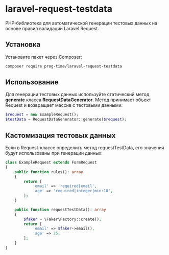 # laravel-request-testdata
PHP-библиотека для автоматической генерации тестовых данных на основе правил валидации Laravel Request.

## Установка
Установите пакет через Composer:
```bash
composer require prog-time/laravel-request-testdata
```

## Использование
Для генерации тестовых данных используйте статический метод **generate** класса **RequestDataGenerator**. Метод принимает объект Request и возвращает массив с тестовыми данными:

```php
$request = new ExampleRequest();
$testData = RequestDataGenerator::generate($request);
```

## Кастомизация тестовых данных
Если в Request-классе определить метод requestTestData, его значения будут использованы при генерации данных:

```php
class ExampleRequest extends FormRequest
{
    public function rules(): array
    {
        return [
            'email' => 'required|email',
            'age' => 'required|integer|min:18',
        ];
    }

    public function requestTestData(): array
    {
        $faker = \Faker\Factory::create();
        return [
            'email' => $faker->email(),
            'age' => 25,
        ];
    }
}
```
